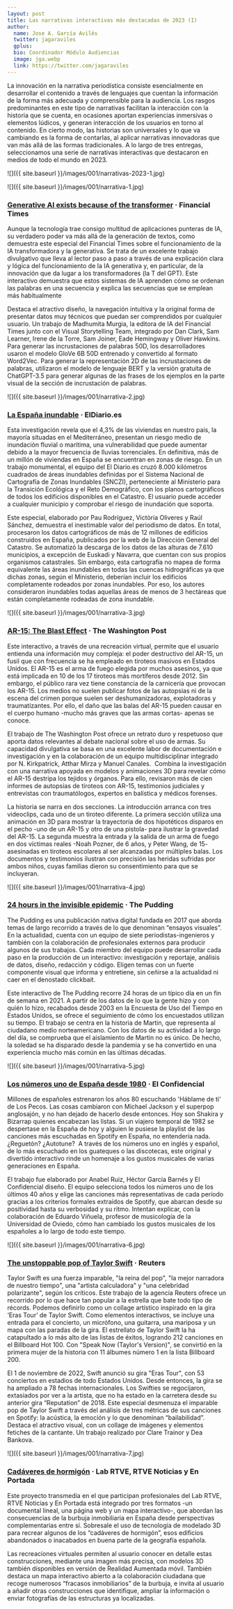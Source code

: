 ```yaml
---
layout: post
title: Las narrativas interactivas más destacadas de 2023 (I)
author:
  name: Jose A. García Avilés
  twitter: jagaraviles
  gplus:  
  bio: Coordinador Módulo Audiencias
  image: jga.webp
  link: https://twitter.com/jagaraviles
---
```

La innovación en la narrativa periodística consiste esencialmente en desarrollar el contenido a través de lenguajes que cuentan la información de la forma más adecuada y comprensible para la audiencia. Los rasgos predominantes en este tipo de narrativas facilitan la interacción con la historia que se cuenta, en ocasiones aportan experiencias inmersivas o elementos lúdicos, y generan interacción de los usuarios en torno al contenido. En cierto modo, las historias son universales y lo que va cambiando es la forma de contarlas, al aplicar narrativas innovadoras que van más allá de las formas tradicionales. A lo largo de tres entregas, seleccionamos una serie de narrativas interactivas que destacaron en medios de todo el mundo en 2023.

![]({{ site.baseurl }}/images/001/narrativas-2023-1.jpg)

![]({{ site.baseurl }}/images/001/narrativa-1.jpg)

### [Generative AI exists because of the transformer](https://ig.ft.com/generative-ai/) · Financial Times

Aunque la tecnología trae consigo multitud de aplicaciones punteras de IA, su verdadero poder va más allá de la generación de textos, como demuestra este especial del Financial Times sobre el funcionamiento de la IA transformadora y la generativa. Se trata de un excelente trabajo divulgativo que lleva al lector paso a paso a través de una explicación clara y lógica del funcionamiento de la IA generativa y, en particular, de la innovación que da lugar a los transformadores (la T del GPT). Este interactivo demuestra que estos sistemas de IA aprenden cómo se ordenan las palabras en una secuencia y explica las secuencias que se emplean más habitualmente

Destaca el atractivo diseño, la navegación intuitiva y la original forma de presentar datos muy técnicos que puedan ser comprendidos por cualquier usuario. Un trabajo de Madhumita Murgia, la editora de IA del Financial Times junto con el Visual Storytelling Team, integrado por Dan Clark, Sam Learner, Irene de la Torre, Sam Joiner, Eade Hemingway y Oliver Hawkins. Para generar las incrustaciones de palabras 50D, los desarrolladores usaron el modelo GloVe 6B 50D entrenado y convertido al formato Word2Vec. Para generar la representación 2D de las incrustaciones de palabras, utilizaron el modelo de lenguaje BERT y la versión gratuita de ChatGPT-3.5 para generar algunas de las frases de los ejemplos en la parte visual de la sección de incrustación de palabras.

![]({{ site.baseurl }}/images/001/narrativa-2.jpg)

### [La España inundable](https://www.eldiario.es/sociedad/espana-inundable-millon-viviendas-casas-zonas-riesgo-inundacion-riadas_1_10485675.html) · ElDiario.es

Esta investigación revela que el 4,3% de las viviendas en nuestro país, la mayoría situadas en el Mediterráneo, presentan un riesgo medio de inundación fluvial o marítima, una vulnerabilidad que puede aumentar debido a la mayor frecuencia de lluvias torrenciales. En definitiva, más de un millón de viviendas en España se encuentran en zonas de riesgo. En un trabajo monumental, el equipo del El Diario.es cruzó 8.000 kilómetros cuadrados de áreas inundables definidas por el Sistema Nacional de Cartografía de Zonas Inundables (SNCZI), perteneciente al Ministerio para la Transición Ecológica y el Reto Demográfico, con los planos cartográficos de todos los edificios disponibles en el Catastro. El usuario puede acceder a cualquier municipio y comprobar el riesgo de inundación que soporta.

Este especial, elaborado por Pau Rodríguez, Victòria Oliveres y Raúl Sánchez, demuestra el inestimable valor del periodismo de datos. En total, procesaron los datos cartográficos de más de 12 millones de edificios construidos en España, publicados por la web de la Dirección General del Catastro. Se automatizó la descarga de los datos de las alturas de 7.610 municipios, a excepción de Euskadi y Navarra, que cuentan con sus propios organismos catastrales. Sin embargo, esta cartografía no mapea de forma equivalente las áreas inundables en todas las cuencas hidrográficas ya que dichas zonas, según el Ministerio, deberían incluir los edificios completamente rodeados por zonas inundables. Por eso, los autores consideraron inundables todas aquellas áreas de menos de 3 hectáreas que están completamente rodeadas de zona inundable. 

![]({{ site.baseurl }}/images/001/narrativa-3.jpg)

### [AR-15: The Blast Effect](https://www.washingtonpost.com/nation/interactive/2023/ar-15-damage-to-human-body/) · The Washington Post

Este interactivo, a través de una recreación virtual, permite que el usuario entienda una información muy compleja: el poder destructivo del AR-15, un fusil que con frecuencia se ha empleado en tiroteos masivos en Estados Unidos. El AR-15 es el arma de fuego elegida por muchos asesinos, ya que está implicada en 10 de los 17 tiroteos más mortíferos desde 2012. Sin embargo, el público rara vez tiene constancia de la carnicería que provocan los AR-15. Los medios no suelen publicar fotos de las autopsias ni de la escena del crimen porque suelen ser deshumanizadoras, explotadoras y traumatizantes. Por ello, el daño que las balas del AR-15 pueden causar en el cuerpo humano -mucho más graves que las armas cortas- apenas se conoce.

El trabajo de The Washington Post ofrece un retrato duro y respetuoso que aporta datos relevantes al debate nacional sobre el uso de armas. Su capacidad divulgativa se basa en una excelente labor de documentación e investigación y en la colaboración de un equipo multidisciplinar integrado por N. Kirkpatrick, Atthar Mirza y Manuel Canales.  Combina la investigación con una narrativa apoyada en modelos y animaciones 3D para revelar cómo el AR-15 destripa los tejidos y órganos. Para ello, revisaron más de cien informes de autopsias de tiroteos con AR-15, testimonios judiciales y entrevistas con traumatólogos, expertos en balística y médicos forenses.

La historia se narra en dos secciones. La introducción arranca con tres videoclips, cada uno de un tiroteo diferente. La primera sección utiliza una animación en 3D para mostrar la trayectoria de dos hipotéticos disparos en el pecho -uno de un AR-15 y otro de una pistola- para ilustrar la gravedad del AR-15. La segunda muestra la entrada y la salida de un arma de fuego en dos víctimas reales -Noah Pozner, de 6 años, y Peter Wang, de 15- asesinadas en tiroteos escolares al ser alcanzadas por múltiples balas. Los documentos y testimonios ilustran con precisión las heridas sufridas por ambos niños, cuyas familias dieron su consentimiento para que se incluyeran.

![]({{ site.baseurl }}/images/001/narrativa-4.jpg)

### [24 hours in the invisible epidemic](https://pudding.cool/2023/09/invisible-epidemic/) · The Pudding

The Pudding es una publicación nativa digital fundada en 2017 que aborda temas de largo recorrido a través de lo que denominan “ensayos visuales”. En la actualidad, cuenta con un equipo de siete periodistas-ingenieros y también con la colaboración de profesionales externos para producir algunos de sus trabajos. Cada miembro del equipo puede desarrollar cada paso en la producción de un interactivo: investigación y reportaje, análisis de datos, diseño, redacción y código. Eligen temas con un fuerte componente visual que informa y entretiene, sin ceñirse a la actualidad ni caer en el denostado clickbait.

Este interactivo de The Pudding recorre 24 horas de un típico día en un fin de semana en 2021. A partir de los datos de lo que la gente hizo y con quién lo hizo, recabados desde 2003 en la Encuesta de Uso del Tiempo en Estados Unidos, se ofrece el seguimiento de cómo los encuestados utilizan su tiempo. El trabajo se centra en la historia de Martin, que representa al ciudadano medio norteamericano. Con los datos de su actividad a lo largo del día, se comprueba que el aislamiento de Martin no es único. De hecho, la soledad se ha disparado desde la pandemia y se ha convertido en una experiencia mucho más común en las últimas décadas.

![]({{ site.baseurl }}/images/001/narrativa-5.jpg)

### [Los números uno de España desde 1980](https://www.elconfidencial.com/cultura/2023-11-21/numeros-uno-espana-desde-1980-hasta-actualidad_3774320/) · El Confidencial

Millones de españoles estrenaron los años 80 escuchando 'Háblame de ti' de Los Pecos. Las cosas cambiaron con Michael Jackson y el superpop anglosajón, y no han dejado de hacerlo desde entonces. Hoy son Shakira y Bizarrap quienes encabezan las listas. Si un viajero temporal de 1982 se despertase en la España de hoy y alguien le pusiese la playlist de las canciones más escuchadas en Spotify en España, no entendería nada. ¿Reguetón? ¿Autotune?  A través de los números uno en inglés y español, de lo más escuchado en los guateques o las discotecas, este original y divertido interactivo rinde un homenaje a los gustos musicales de varias generaciones en España.

El trabajo fue elaborado por Anabel Ruiz, Héctor García Barnés y El Confidencial diseño. El equipo selecciona todos los números uno de los últimos 40 años y elige las canciones más representativas de cada período gracias a los criterios formales extraídos de Spotify, que abarcan desde su positividad hasta su verbosidad y su ritmo. Intentan explicar, con la colaboración de Eduardo Viñuela, profesor de musicología de la Universidad de Oviedo, cómo han cambiado los gustos musicales de los españoles a lo largo de todo este tiempo.

![]({{ site.baseurl }}/images/001/narrativa-6.jpg)

### [The unstoppable pop of Taylor Swift](https://www.reuters.com/graphics/MUSIC-TAYLORSWIFT/SPOTIFY/dwpkarywqpm/) · Reuters

Taylor Swift es una fuerza imparable, "la reina del pop", "la mejor narradora de nuestro tiempo", una "artista calculadora" y "una celebridad polarizante", según los críticos. Este trabajo de la agencia Reuters ofrece un recorrido por lo que hace tan popular a la estrella que bate todo tipo de récords. Podemos definirlo como un collage artístico inspirado en la gira ‘Eras Tour’ de Taylor Swift. Como elementos interactivos, se incluye una entrada para el concierto, un micrófono, una guitarra, una mariposa y un mapa con las paradas de la gira. El estrellato de Taylor Swift la ha catapultado a lo más alto de las listas de éxitos, logrando 212 canciones en el Billboard Hot 100. Con "Speak Now (Taylor's Version)", se convirtió en la primera mujer de la historia con 11 álbumes número 1 en la lista Billboard 200.

El 1 de noviembre de 2022, Swift anunció su gira "Eras Tour", con 53 conciertos en estadios de todo Estados Unidos. Desde entonces, la gira se ha ampliado a 78 fechas internacionales. Los Swifties se regocijaron, extasiados por ver a la artista, que no ha estado en la carretera desde su anterior gira “Reputation” de 2018. Este especial desmenuza el imparable pop de Taylor Swift a través del análisis de tres métricas de sus canciones en Spotify: la acústica, la emoción y lo que denominan “bailabilidad”. Destaca el atractivo visual, con un collage de imágenes y elementos fetiches de la cantante. Un trabajo realizado por Clare Trainor y Dea Bankova.

![]({{ site.baseurl }}/images/001/narrativa-7.jpg)

### [Cadáveres de hormigón](https://lab.rtve.es/cadaveres-de-hormigon/) · Lab RTVE, RTVE Noticias y En Portada

Este proyecto transmedia en el que participan profesionales del Lab RTVE, RTVE Noticias y En Portada está integrado por tres formatos -un documental lineal, una página web y un mapa interactivo-, que abordan las consecuencias de la burbuja inmobiliaria en España desde perspectivas complementarias entre sí. Sobresale el uso de tecnología de modelado 3D para recrear algunos de los “cadáveres de hormigón”, esos edificios abandonados o inacabados en buena parte de la geografía española.

Las recreaciones virtuales permiten al usuario conocer en detalle estas construcciones, mediante una imagen más precisa, con modelos 3D también disponibles en versión de Realidad Aumentada móvil. También destaca un mapa interactivo abierto a la colaboración ciudadana que recoge numerosos “fracasos inmobiliarios” de la burbuja, e invita al usuario a añadir otras construcciones que identifique, ampliar la información o enviar fotografías de las estructuras ya localizadas. 